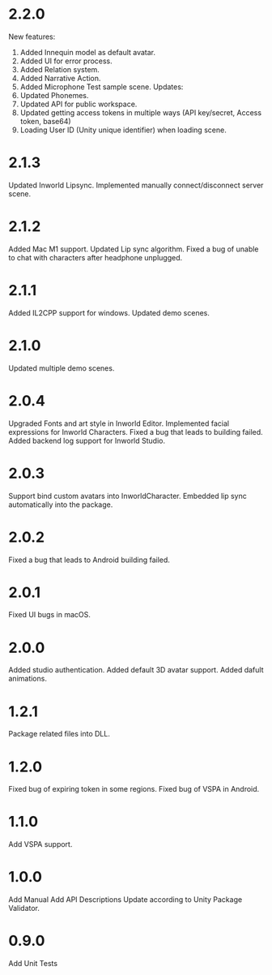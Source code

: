 # 2.2.0 
New features:
1. Added Innequin model as default avatar.
2. Added UI for error process.
3. Added Relation system.
4. Added Narrative Action.
5. Added Microphone Test sample scene.
Updates:
1. Updated Phonemes.
2. Updated API for public workspace.
3. Updated getting access tokens in multiple ways (API key/secret, Access token, base64)
4. Loading User ID (Unity unique identifier) when loading scene.

# 2.1.3
Updated Inworld Lipsync.
Implemented manually connect/disconnect server scene.

# 2.1.2
Added Mac M1 support.
Updated Lip sync algorithm.
Fixed a bug of unable to chat with characters after headphone unplugged.

# 2.1.1
Added IL2CPP support for windows.
Updated demo scenes.

# 2.1.0
Updated multiple demo scenes.

# 2.0.4
Upgraded Fonts and art style in Inworld Editor.
Implemented facial expressions for Inworld Characters.
Fixed a bug that leads to building failed.
Added backend log support for Inworld Studio.

# 2.0.3
Support bind custom avatars into InworldCharacter.
Embedded lip sync automatically into the package.

# 2.0.2 
Fixed a bug that leads to Android building failed.

# 2.0.1
Fixed UI bugs in macOS.

# 2.0.0
Added studio authentication.
Added default 3D avatar support.
Added dafult animations.

# 1.2.1
Package related files into DLL.

# 1.2.0
Fixed bug of expiring token in some regions.
Fixed bug of VSPA in Android.

# 1.1.0
Add VSPA support.

# 1.0.0
Add Manual
Add API Descriptions
Update according to Unity Package Validator.

# 0.9.0
Add Unit Tests

